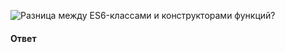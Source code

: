 ![Разница между ES6-классами и конструкторами функций?](https://youtu.be/3kvKFfPteFg?t=155)

#### Ответ


